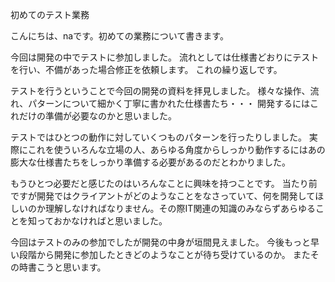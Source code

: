 初めてのテスト業務


こんにちは、naです。初めての業務について書きます。


今回は開発の中でテストに参加しました。
流れとしては仕様書どおりにテストを行い、不備があった場合修正を依頼します。
これの繰り返しです。

テストを行うということで今回の開発の資料を拝見しました。
様々な操作、流れ、パターンについて細かく丁寧に書かれた仕様書たち・・・
開発するにはこれだけの準備が必要なのかと思いました。


テストではひとつの動作に対していくつものパターンを行ったりしました。
実際にこれを使ういろんな立場の人、あらゆる角度からしっかり動作するにはあの膨大な仕様書たちをしっかり準備する必要があるのだとわかりました。

もうひとつ必要だと感じたのはいろんなことに興味を持つことです。
当たり前ですが開発ではクライアントがどのようなことをなさっていて、何を開発してほしいのか理解しなければなりません。その際IT関連の知識のみならずあらゆることを知っておかなければと思いました。


今回はテストのみの参加でしたが開発の中身が垣間見えました。
今後もっと早い段階から開発に参加したときどのようなことが待ち受けているのか。
またその時書こうと思います。


